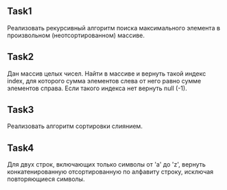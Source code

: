 ## Task1

Реализовать рекурсивный алгоритм поиска максимального элемента в произвольном (неотсортированном) массиве. 

## Task2

Дан массив целых чисел. Найти в массиве и вернуть такой индекс index, для которого сумма элементов слева от него равно сумме элементов справа. Если такого индекса нет вернуть null (-1).

## Task3

Реализовать алгоритм сортировки слиянием. 

## Task4

Для двух строк, включающих только символы от 'a'  до  'z', вернуть конкатенированную отсортированную по алфавиту строку, исключая повторяющиеся символы.
